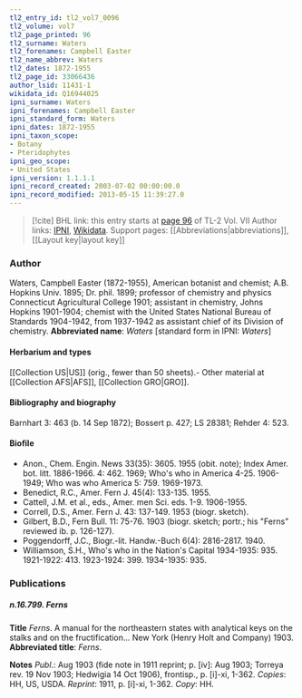 ```yaml
---
tl2_entry_id: tl2_vol7_0096
tl2_volume: vol7
tl2_page_printed: 96
tl2_surname: Waters
tl2_forenames: Campbell Easter
tl2_name_abbrev: Waters
tl2_dates: 1872-1955
tl2_page_id: 33066436
author_lsid: 11431-1
wikidata_id: Q16944025
ipni_surname: Waters
ipni_forenames: Campbell Easter
ipni_standard_form: Waters
ipni_dates: 1872-1955
ipni_taxon_scope: 
- Botany
- Pteridophytes
ipni_geo_scope: 
- United States
ipni_version: 1.1.1.1
ipni_record_created: 2003-07-02 00:00:00.0
ipni_record_modified: 2013-05-15 11:39:27.0
---
```


> [!cite] BHL link: this entry starts at [page 96](https://www.biodiversitylibrary.org/page/33066436) of TL-2 Vol. VII
> Author links: [IPNI](https://www.ipni.org/a/11431-1), [Wikidata](https://www.wikidata.org/wiki/Q16944025). Support pages: [[Abbreviations|abbreviations]], [[Layout key|layout key]]

### Author

Waters, Campbell Easter (1872-1955), American botanist and chemist; A.B. Hopkins Univ. 1895; Dr. phil. 1899; professor of chemistry and physics Connecticut Agricultural College 1901; assistant in chemistry, Johns Hopkins 1901-1904; chemist with the United States National Bureau of Standards 1904-1942, from 1937-1942 as assistant chief of its Division of chemistry. 
**Abbreviated name**: *Waters* \[standard form in IPNI: *Waters*\]

#### Herbarium and types

[[Collection US|US]] (orig., fewer than 50 sheets).- Other material at [[Collection AFS|AFS]], [[Collection GRO|GRO]].

#### Bibliography and biography

Barnhart 3: 463 (b. 14 Sep 1872); Bossert p. 427; LS 28381; Rehder 4: 523.

#### Biofile

- Anon., Chem. Engin. News 33(35): 3605. 1955 (obit. note); Index Amer. bot. litt. 1886-1966. 4: 462. 1969; Who's who in America 4-25. 1906-1949; Who was who America 5: 759. 1969-1973.
- Benedict, R.C., Amer. Fern J. 45(4): 133-135. 1955.
- Cattell, J.M. et al., eds., Amer. men Sci. eds. 1-9. 1906-1955.
- Correll, D.S., Amer. Fern J. 43: 137-149. 1953 (biogr. sketch).
- Gilbert, B.D., Fern Bull. 11: 75-76. 1903 (biogr. sketch; portr.; his "Ferns" reviewed ib. p. 126-127).
- Poggendorff, J.C., Biogr.-lit. Handw.-Buch 6(4): 2816-2817. 1940.
- Williamson, S.H., Who's who in the Nation's Capital 1934-1935: 935. 1921-1922: 413. 1923-1924: 399. 1934-1935: 935.

### Publications

##### n.16.799. Ferns

**Title**
*Ferns*. A manual for the northeastern states with analytical keys on the stalks and on the fructification... New York (Henry Holt and Company) 1903.
**Abbreviated title**: *Ferns*.

**Notes**
*Publ*.: Aug 1903 (fide note in 1911 reprint; p. \[iv\]: Aug 1903; Torreya rev. 19 Nov 1903; Hedwigia 14 Oct 1906), frontisp., p. \[i\]-xi, 1-362. *Copies*: HH, US, USDA.
*Reprint*: 1911, p. \[i\]-xi, 1-362. *Copy*: HH.

